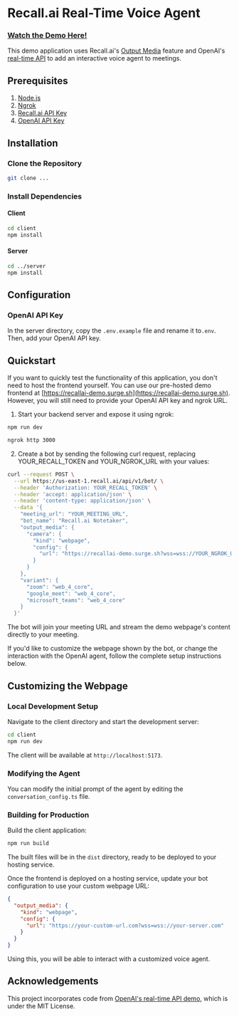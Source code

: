 # Recall.ai Real-Time Voice Agent

### [Watch the Demo Here!](https://www.loom.com/share/2a02fac2643441c1990da861e829892c)

This demo application uses Recall.ai's [Output Media](https://docs.recall.ai/docs/stream-media) feature and OpenAI's [real-time API](https://platform.openai.com/docs/guides/realtime) to add an interactive voice agent to meetings.

## Prerequisites

1. [Node.js](https://nodejs.org/en/)
2. [Ngrok](https://ngrok.com/docs/getting-started/)
3. [Recall.ai API Key](https://www.recall.ai/)
4. [OpenAI API Key](https://platform.openai.com/docs/overview)

## Installation

### Clone the Repository

```bash
git clone ...
```

### Install Dependencies

#### Client

```bash
cd client
npm install
```

#### Server

```bash
cd ../server
npm install
```

## Configuration

### OpenAI API Key

In the server directory, copy the `.env.example` file and rename it to`.env`. Then, add your OpenAI API key.

## Quickstart

If you want to quickly test the functionality of this application, you don't need to host the frontend yourself. You can use our pre-hosted demo frontend at [https://recallai-demo.surge.sh](https://recallai-demo.surge.sh). However, you will still need to provide your OpenAI API key and ngrok URL.

1. Start your backend server and expose it using ngrok:

```bash
npm run dev

ngrok http 3000
```

2. Create a bot by sending the following curl request, replacing YOUR_RECALL_TOKEN and YOUR_NGROK_URL with your values:

```bash
curl --request POST \
  --url https://us-east-1.recall.ai/api/v1/bot/ \
  --header 'Authorization: YOUR_RECALL_TOKEN' \
  --header 'accept: application/json' \
  --header 'content-type: application/json' \
  --data '{
    "meeting_url": "YOUR_MEETING_URL",
    "bot_name": "Recall.ai Notetaker",
    "output_media": {
      "camera": {
        "kind": "webpage",
        "config": {
          "url": "https://recallai-demo.surge.sh?wss=wss://YOUR_NGROK_URL"
        }
      }
    },
    "variant": {
      "zoom": "web_4_core",
      "google_meet": "web_4_core",
      "microsoft_teams": "web_4_core"
    }
  }'
```

The bot will join your meeting URL and stream the demo webpage's content directly to your meeting.

If you'd like to customize the webpage shown by the bot, or change the interaction with the OpenAI agent, follow the complete setup instructions below.

## Customizing the Webpage

### Local Development Setup

Navigate to the client directory and start the development server:

```bash
cd client
npm run dev
```

The client will be available at `http://localhost:5173`.

### Modifying the Agent

You can modify the initial prompt of the agent by editing the `conversation_config.ts` file.

### Building for Production

Build the client application:

```bash
npm run build
```

The built files will be in the `dist` directory, ready to be deployed to your hosting service.

Once the frontend is deployed on a hosting service, update your bot configuration to use your custom webpage URL:

```json
{
  "output_media": {
    "kind": "webpage",
    "config": {
      "url": "https://your-custom-url.com?wss=wss://your-server.com"
    }
  }
}
```

Using this, you will be able to interact with a customized voice agent.

## Acknowledgements

This project incorporates code from [OpenAI's real-time API demo](https://github.com/openai/openai-realtime-console), which is under the MIT License.
